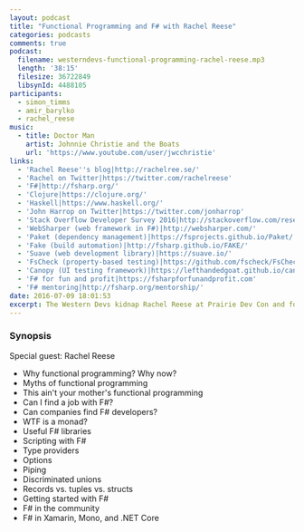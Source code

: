 ```yaml
---
layout: podcast
title: "Functional Programming and F# with Rachel Reese"
categories: podcasts
comments: true
podcast:
  filename: westerndevs-functional-programming-rachel-reese.mp3
  length: '38:15'
  filesize: 36722849
  libsynId: 4488105
participants:
  - simon_timms
  - amir_barylko
  - rachel_reese
music:
  - title: Doctor Man
    artist: Johnnie Christie and the Boats
    url: 'https://www.youtube.com/user/jwcchristie'
links:
  - 'Rachel Reese''s blog|http://rachelree.se/'
  - 'Rachel on Twitter|https://twitter.com/rachelreese'
  - 'F#|http://fsharp.org/'
  - 'Clojure|https://clojure.org/'
  - 'Haskell|https://www.haskell.org/'
  - 'John Harrop on Twitter|https://twitter.com/jonharrop'
  - 'Stack Overflow Developer Survey 2016|http://stackoverflow.com/research/developer-survey-2016'
  - 'WebSharper (web framework in F#)|http://websharper.com/'
  - 'Paket (dependency management)|https://fsprojects.github.io/Paket/'
  - 'Fake (build automation)|http://fsharp.github.io/FAKE/'
  - 'Suave (web development library)|https://suave.io/'
  - 'FsCheck (property-based testing)|https://github.com/fscheck/FsCheck'
  - 'Canopy (UI testing framework)|https://lefthandedgoat.github.io/canopy/'
  - 'F# for fun and profit|https://fsharpforfunandprofit.com'
  - 'F# mentoring|http://fsharp.org/mentorship/'
date: 2016-07-09 18:01:53
excerpt: The Western Devs kidnap Rachel Reese at Prairie Dev Con and force her to speak on functional programming and F# in exchange for empanadas
---
```


### Synopsis

Special guest: Rachel Reese

* Why functional programming? Why now?
* Myths of functional programming
* This ain't your mother's functional programming
* Can I find a job with F#?
* Can companies find F# developers?
* WTF is a monad?
* Useful F# libraries
* Scripting with F#
* Type providers
* Options
* Piping
* Discriminated unions
* Records vs. tuples vs. structs
* Getting started with F#
* F# in the community
* F# in Xamarin, Mono, and .NET Core
